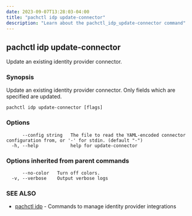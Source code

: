 ```yaml
---
date: 2023-09-07T13:28:03-04:00
title: "pachctl idp update-connector"
description: "Learn about the pachctl_idp_update-connector command"
---
```


## pachctl idp update-connector

Update an existing identity provider connector.

### Synopsis

Update an existing identity provider connector. Only fields which are specified are updated.

```
pachctl idp update-connector [flags]
```

### Options

```
      --config string   The file to read the YAML-encoded connector configuration from, or '-' for stdin. (default "-")
  -h, --help            help for update-connector
```

### Options inherited from parent commands

```
      --no-color   Turn off colors.
  -v, --verbose    Output verbose logs
```

### SEE ALSO

* [pachctl idp](../pachctl_idp)	 - Commands to manage identity provider integrations

